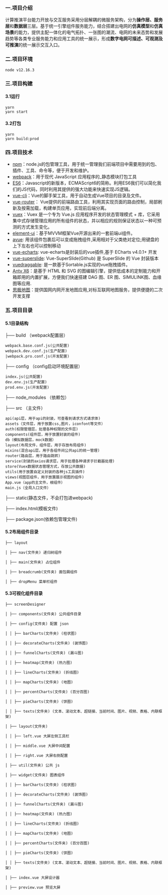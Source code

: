 ### 一.项目介绍

计算推演平台能力开放与交互服务采用分层解耦的微服务架构，分为**操作层、服务层**和**数据层**三层。基于统一引擎组件服务能力，结合搭建出电网的**仿真模型**和**仿真场景**的能力，提供主配一体化的电气拓扑、一张图的潮流、电网的未来态势和发展趋势等各类专业服务能力和应用工具的统一展示，形成**数字电网可描述、可观测及可推演**的统一展示交互入口。

### 二.项目环境

```
node v12.16.3
```

### 三.项目构建

#### 3.1运行

```
yarn 
yarn start
```
#### 3.2打包

```
yarn
yarn build:prod
```
### 四.项目技术
- [npm](https://www.npmjs.com/)：node.js的包管理工具，用于统一管理我们前端项目中需要用到的包、插件、工具、命令等，便于开发和维护。
- [webpack](https://webpack.docschina.org/)：用于现代 JavaScript 应用程序的_静态模块打包工具
- [ES6](https://es6.ruanyifeng.com/)：Javascript的新版本，ECMAScript6的简称。利用ES6我们可以简化我们的JS代码，同时利用其提供的强大功能来快速实现JS逻辑。
- [vue-cli](https://cli.vuejs.org/)：Vue的脚手架工具，用于自动生成Vue项目的目录及文件。
- [vue-router](https://router.vuejs.org/)： Vue提供的前端路由工具，利用其实现页面的路由控制，局部刷新及按需加载，构建单页应用，实现前后端分离。
- [vuex](https://vuex.vuejs.org/zh/guide/)：Vuex 是一个专为 Vue.js 应用程序开发的状态管理模式 + 库，它采用集中式存储管理应用的所有组件的状态，并以相应的规则保证状态以一种可预测的方式发生变化。
- [element-ui](https://element.eleme.cn/#/zh-CN)：基于MVVM框架Vue开源出来的一套前端ui组件。
- [avue](https://www.avuejs.com/): 用该组件包裹后可以变成拖拽组件,采用相对于父类绝对定位;用键盘的上下左右也可以控制移动
- [vue-echarts](https://www.npmjs.com/package/vue-echarts/): vue-echarts是封装后的vue插件,基于 ECharts v4.0.1+ 开发
- [vue-superslide](https://www.npmjs.com/package/vue-super-slider/): Vue-SuperSlide(Github) 是 SuperSlide 的 Vue 封装版本
- [vuedraggable](https://github.com/SortableJS/Vue.Draggable/): 是一款基于Sortable.js实现的vue拖拽插件。
- [Antv X6](https://x6.antv.antgroup.com/)：是基于 HTML 和 SVG 的图编辑引擎，提供低成本的定制能力和开箱即用的内置扩展，方便我们快速搭建 DAG 图、ER 图、SIMULINK图、血缘图等应用.
- [思极地图](https://map.sgcc.com.cn/products/epgis_portals/index.html#/)：提供国网内网开发地图应用,对标互联网地图服务，提供便捷的二次开发支撑

### 五.项目目录

####  5.1目录结构

├── build （webpack配置层）

```
webpack.base.conf.js(公共配置)  
webpack.dev.conf.js(生产配置)
|webpack.pro.conf.js(开发配置)
```

├── config （config启动环境配置层）

```
index.js(公共配置) 
dev.env.js(生产配置)
prod.env.js(开发配置)
```

├── node_modules （依赖包）

├── src （主文件）

```
api(api层，用于api的封装，可查看到请求方式请求体)
assets（文件层，用于放置css,图片，iconfont等文件）
auth(权限管理层，处理各种权限的文件层)
components(组件层，用于放置封装的组件)
db（模拟数据层，mock数据）
layout(布局文件，组件层，用于存放布局组件)
mixins(混合api层，用于各组件间公共api的统一管理)
router(路由层，用于路由跳转)
service(封装的axios请求层，用于处理各种请求于拦截器处理)
store(Vuex数据状态管理方式，存放公共数据)
utils(用于放置自定义封装的各种js工具插件)
views(视图层组件，用于放置展示视图的组件)
App.vue（app的主文件，根组件）
main.js（全局入口文件）
```

├── static(静态文件，不会打包进webpack)

├──  index.html(模板文件)

├──  package.json(依赖包管理文件)

#### 5.2布局组件目录

```
├── layout

│ ├── nav(文件夹) 递归树组件

│ ├── main(文件夹) 占位组件

│ ├── breadcrumb(文件夹) 面包屑组件

│ ├── dropMenu 菜单栏组件
```

#### 5.3可视化组件目录

```
├── screenDesigner

│ ├── components(文件夹) 公共组件目录

│ ├── config(文件夹) 配置 json

│ │ ├── barCharts(文件夹) (柱状图)

│ │ ├── decorateCharts(文件夹) (装饰图)

│ │ ├── funnelCharts(文件夹) (漏斗图)

│ │ ├── heatmap(文件夹) (热力图)

│ │ ├── lineCharts(文件夹) (折线图)

│ │ ├── mapCharts(文件夹) (地图)

│ │ ├── percentCharts(文件夹) (百分百图)

│ │ ├── pieCharts(文件夹) (饼图)

│ │ ├── texts(文件夹) (文本、滚动文本、超链接、当前时间、图片、视频、表格、内联框架)

│ ├── layout(文件夹)

│ │ ├── left.vue 大屏左侧工具栏

│ │ ├── middle.vue 大屏中间配置

│ │ ├── right.vue 大屏右侧配置

│ ├── util(文件夹) 公共 js

│ ├── widget(文件夹) 图表组件

│ │ ├── barCharts(文件夹) (柱状图)

│ │ ├── decorateCharts(文件夹) (装饰图)

│ │ ├── funnelCharts(文件夹) (漏斗图)

│ │ ├── heatmap(文件夹) (热力图)

│ │ ├── lineCharts(文件夹) (折线图)

│ │ ├── mapCharts(文件夹) (地图)

│ │ ├── percentCharts(文件夹) (百分百图)

│ │ ├── pieCharts(文件夹) (饼图)

│ │ ├── texts(文件夹) (文本、滚动文本、超链接、当前时间、图片、视频、表格、内联框架)

│ ├── index.vue 大屏设计器

│ ├── preview.vue 预览大屏
```



